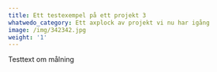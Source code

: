 ```yaml
---
title: Ett testexempel på ett projekt 3
whatwedo_category: Ett axplock av projekt vi nu har igång
image: /img/342342.jpg
weight: '1'
---
```

Testtext om målning
